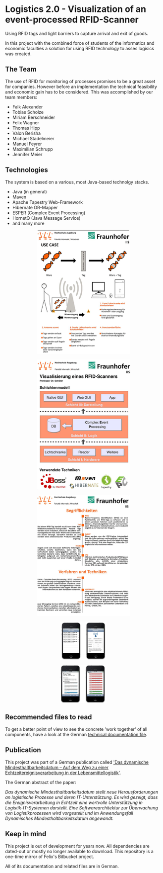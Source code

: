 # Logistics 2.0 - Visualization of an event-processed RFID-Scanner

Using RFID tags and light barriers to capture arrival and exit of goods.

In this project with the combined force of students of the informatics and economic faculties a solution for  using RFID technology to asses logisics was created.

## The Team
The use of RFID for monitoring of processes promises to be a great asset for companies. However before an
implementation the technical feasibility and economic gain has to be considered. This was accomplished by our team members:

* Falk Alexander
* Tobias Scholze 
* Miriam Berschneider
* Felix Wagner
* Thomas Hipp
* Valon Berisha
* Michael Stadelmeier
* Manuel Feyrer
* Maximilian Schrupp
* Jennifer Meier

## Technologies
The system is based on a various, most Java-based technolgy stacks.

* Java (in general)
* Maven
* Apache Tapestry Web-Framework
* Hibernate OR-Mapper
* ESPER (Complex Event Processing)
* HornetQ (Java Message Service)
* and many more

<center>
	<a href="https://github.com/tscholze/java-logistics-rfid-cep-ui/blob/master/doc/screenshots/poster-1.png"><img src="https://github.com/tscholze/java-logistics-rfid-cep-ui/blob/master/doc/screenshots/poster-1.png" width="300" title="Usecase" /></a>

<a href="https://github.com/tscholze/java-logistics-rfid-cep-ui/blob/master/doc/screenshots/poster-2.png"><img src="https://github.com/tscholze/java-logistics-rfid-cep-ui/blob/master/doc/screenshots/poster-2.png" width="300" title="Technologies"/></a>

<a hef="https://github.com/tscholze/java-logistics-rfid-cep-ui/blob/master/doc/screenshots/poster-3.png"><img src="https://github.com/tscholze/java-logistics-rfid-cep-ui/blob/master/doc/screenshots/poster-3.png" width="300" title="Glossary"/></a>

<a hef="https://github.com/tscholze/java-logistics-rfid-cep-ui/blob/master/doc/screenshots/poster-3.png"><img src="https://github.com/tscholze/java-logistics-rfid-cep-ui/blob/master/doc/screenshots/mobile-ui-1.png" width="150" title="Native mobile UI"/></a>

<a hef="https://github.com/tscholze/java-logistics-rfid-cep-ui/blob/master/doc/screenshots/poster-3.png"><img src="https://github.com/tscholze/java-logistics-rfid-cep-ui/blob/master/doc/screenshots/mobile-ui-2.png" width="150" title="Web-based mobile UI"/></a>

</center>

## Recommended files to read
To get a better point of view to see the concrete 'work together' of all components, have a look at the German [technical documentation file](https://github.com/tscholze/java-logistics-rfid-cep-ui/blob/master/doc/technische_dokumentation.pdf).

## Publication
This project was part of a German publication called ['Das dynamische Mindesthaltbarkeitsdatum – Auf dem Weg zu einer Echtzeitereignisverarbeitung in der Lebensmittellogistik'](http://www.btw-2013.de/proceedings/Das%20dynamische%20Mindesthaltbarkeitsdatum%20%20Auf%20dem%20Weg%20zu%20einer%20Echtzeitereignisverarbeitung%20in%20der%20Lebensmittellogistik.pdf). 

The German abstract of the paper:

*Das dynamische Mindesthaltbarkeitsdatum stellt neue Herausforderungen an logistische Prozesse und deren IT-Unterstützung. Es wird gezeigt, dass die Ereignisverarbeitung in Echtzeit eine wertvolle Unterstützung in Logistik-IT-Systemen darstellt. Eine Softwarearchitektur zur Überwachung von Logistikprozessen wird vorgestellt und im Anwendungsfall Dynamisches Mindesthaltbarkeitsdatum angewandt.*

## Keep in mind
This project is out of development for years now. All dependencies are dated-out or mostly no longer available to download. This repository is a one-time mirror of Felix's Bitbucket project.

All of its documentation and related files are in German.
